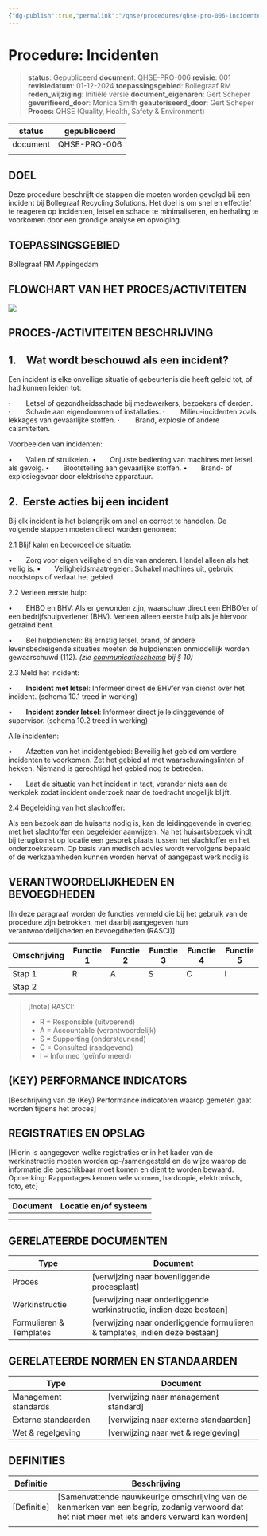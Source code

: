 ```yaml
---
{"dg-publish":true,"permalink":"/qhse/procedures/qhse-pro-006-incidenten/","tags":["procedure"],"noteIcon":"default"}
---
```


# Procedure: Incidenten

> **status**:                               Gepubliceerd
> **document**:                        QHSE-PRO-006
> **revisie**:                               001
> **revisiedatum**:                    01-12-2024
> **toepassingsgebied**:          Bollegraaf RM
> **reden_wijziging**:               Initiële versie 
> **document_eigenaren**:      Gert Scheper
> **geverifieerd_door**:            Monica Smith
> **geautoriseerd_door**:        Gert Scheper
> **Proces:**                              QHSE (Quality, Health, Safety & Environment)

>

| **status** | gepubliceerd |
| ---------- | ------------ |
| document   | QHSE-PRO-006 |
|            |              |


## DOEL

Deze procedure beschrijft de stappen die moeten worden gevolgd bij een incident bij Bollegraaf Recycling Solutions. Het doel is om snel en effectief te reageren op incidenten, letsel en schade te minimaliseren, en herhaling te voorkomen door een grondige analyse en opvolging.

## TOEPASSINGSGEBIED

Bollegraaf RM Appingedam

## FLOWCHART VAN HET PROCES/ACTIVITEITEN
![](file:///C:/Users/GB098~1.SCH/AppData/Local/Temp/msohtmlclip1/01/clip_image002.png)


## PROCES-/ACTIVITEITEN BESCHRIJVING

## 1.    Wat wordt beschouwd als een incident?

Een incident is elke onveilige situatie of gebeurtenis die heeft geleid tot, of had kunnen leiden tot:

·        Letsel of gezondheidsschade bij medewerkers, bezoekers of derden.
·        Schade aan eigendommen of installaties.
·        Milieu-incidenten zoals lekkages van gevaarlijke stoffen.
·        Brand, explosie of andere calamiteiten.  
  

Voorbeelden van incidenten:

•       Vallen of struikelen.
•       Onjuiste bediening van machines met letsel als gevolg.
•       Blootstelling aan gevaarlijke stoffen.
•       Brand- of explosiegevaar door elektrische apparatuur.

## 2.  Eerste acties bij een incident

Bij elk incident is het belangrijk om snel en correct te handelen. De volgende stappen moeten direct worden genomen:

2.1 Blijf kalm en beoordeel de situatie:

•       Zorg voor eigen veiligheid en die van anderen. Handel alleen als het veilig is.
•       Veiligheidsmaatregelen: Schakel machines uit, gebruik noodstops of verlaat het gebied.

2.2 Verleen eerste hulp:

•       EHBO en BHV: Als er gewonden zijn, waarschuw direct een EHBO’er of een bedrijfshulpverlener (BHV). Verleen alleen eerste hulp als je hiervoor getraind bent.

•       Bel hulpdiensten: Bij ernstig letsel, brand, of andere levensbedreigende situaties moeten de hulpdiensten onmiddellijk worden gewaarschuwd (112). _(zie_ [_communicatieschema_](#_10._Communicatieschema_bij) _bij § 10)_

2.3 Meld het incident:

•       **Incident met letsel**: Informeer direct de BHV’er van dienst over het incident. (schema 10.1 treed in werking)

•       **Incident zonder letsel**: Informeer direct je leidinggevende of supervisor. (schema 10.2 treed in werking)

Alle incidenten:

•       Afzetten van het incidentgebied: Beveilig het gebied om verdere incidenten te voorkomen. Zet het gebied af met waarschuwingslinten of hekken. Niemand is gerechtigd het gebied nog te betreden.

•       Laat de situatie van het incident in tact, verander niets aan de werkplek zodat incident onderzoek naar de toedracht mogelijk blijft.

2.4 Begeleiding van het slachtoffer:

Als een bezoek aan de huisarts nodig is, kan de leidinggevende in overleg met het slachtoffer een begeleider aanwijzen. Na het huisartsbezoek vindt bij terugkomst op locatie een gesprek plaats tussen het slachtoffer en het onderzoeksteam. Op basis van medisch advies wordt vervolgens bepaald of de werkzaamheden kunnen worden hervat of aangepast werk nodig is

## VERANTWOORDELIJKHEDEN EN BEVOEGDHEDEN

[In deze paragraaf worden de functies vermeld die bij het gebruik van de procedure zijn betrokken, met daarbij aangegeven hun verantwoordelijkheden en bevoegdheden (RASCI)]

|Omschrijving|Functie 1|Functie 2|Functie 3|Functie 4|Functie 5|
|---|---|---|---|---|---|
|Stap 1|R|A|S|C|I|
|Stap 2||||||

> [!note] RASCI:
> 
> - R = Responsible (uitvoerend)
> - A = Accountable (verantwoordelijk)
> - S = Supporting (ondersteunend)
> - C = Consulted (raadgevend)
> - I = Informed (geïnformeerd)

## (KEY) PERFORMANCE INDICATORS

[Beschrijving van de (Key) Performance indicatoren waarop gemeten gaat worden tijdens het proces]

## REGISTRATIES EN OPSLAG

[Hierin is aangegeven welke registraties er in het kader van de werkinstructie moeten worden op-/samengesteld en de wijze waarop de informatie die beschikbaar moet komen en dient te worden bewaard. Opmerking: Rapportages kennen vele vormen, hardcopie, elektronisch, foto, etc]

|Document|Locatie en/of systeem|
|---|---|
|||
|||

## GERELATEERDE DOCUMENTEN

|Type|Document|
|---|---|
|Proces|[verwijzing naar bovenliggende procesplaat]|
|Werkinstructie|[verwijzing naar onderliggende werkinstructie, indien deze bestaan]|
|Formulieren & Templates|[verwijzing naar onderliggende formulieren & templates, indien deze bestaan]|

## GERELATEERDE NORMEN EN STANDAARDEN

|Type|Document|
|---|---|
|Management standards|[verwijzing naar management standard]|
|Externe standaarden|[verwijzing naar externe standaarden]|
|Wet & regelgeving|[verwijzing naar wet & regelgeving]|

## DEFINITIES

|Definitie|Beschrijving|
|---|---|
|[Definitie]|[Samenvattende nauwkeurige omschrijving van de kenmerken van een begrip, zodanig verwoord dat het niet meer met iets anders verward kan worden]|
|||